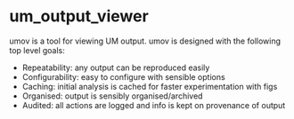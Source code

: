 um\_output\_viewer
==================

umov is a tool for viewing UM output.
umov is designed with the following top level goals:

* Repeatability: any output can be reproduced easily
* Configurability: easy to configure with sensible options
* Caching: initial analysis is cached for faster experimentation with figs
* Organised: output is sensibly organised/archived
* Audited: all actions are logged and info is kept on provenance of output
